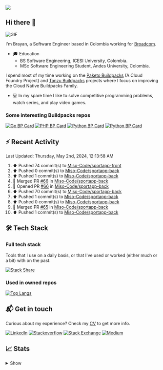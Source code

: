 ![](https://komarev.com/ghpvc/?username=brayanhenao&color=red&base=1574)

## Hi there 👋

<img alt="GIF" src="https://i.pinimg.com/originals/e4/26/70/e426702edf874b181aced1e2fa5c6cde.gif" />  


I'm Brayan, a Software Engineer based in Colombia working for [Broadcom](https://www.broadcom.com/).

- 🎓 Education
  - BS Software Engineering, ICESI University, Colombia.
  - MSc Software Engineering Student, Andes University, Colombia.

I spend most of my time working on the [Paketo Buildpacks](https://paketo.io/) (A Cloud Foundry Project)
and [Tanzu Buildpacks](https://tanzu.vmware.com/components/buildpacks) projects where I focus on improving the Cloud
Native Buildpacks Family.

- 💻 In my spare time I like to solve competitive programming problems, watch series, and play video games.

### Some interesting Buildpacks repos

[![Go BP Card](https://github-readme-stats.vercel.app/api/pin/?username=paketo-buildpacks&repo=go&show_owner=true)](https://github.com/paketo-buildpacks/go)
[![PHP BP Card](https://github-readme-stats.vercel.app/api/pin/?username=paketo-buildpacks&repo=php&show_owner=true)](https://github.com/paketo-buildpacks/php)
[![Python BP Card](https://github-readme-stats.vercel.app/api/pin/?username=cloudfoundry&repo=python-buildpack&show_owner=true)](https://github.com/cloudfoundry/python-buildpack)
[![Python BP Card](https://github-readme-stats.vercel.app/api/pin/?username=cloudfoundry&repo=nodejs-buildpack&show_owner=true)](https://github.com/cloudfoundry/nodejs-buildpack)

## ⚡️ Recent Activity

<!--RECENT_ACTIVITY:last_update-->
Last Updated: Thursday, May 2nd, 2024, 12:13:58 AM
<!--RECENT_ACTIVITY:last_update_end-->

<!--RECENT_ACTIVITY:start-->
1. ⬆️ Pushed 74 commit(s) to [Miso-Code/sportapp-front](https://github.com/Miso-Code/sportapp-front)<br>
2. ⬆️ Pushed 0 commit(s) to [Miso-Code/sportapp-back](https://github.com/Miso-Code/sportapp-back)<br>
3. ⬆️ Pushed 1 commit(s) to [Miso-Code/sportapp-back](https://github.com/Miso-Code/sportapp-back)<br>
4. 🎉 Merged PR [#66](https://github.com/Miso-Code/sportapp-back/pull/66) in [Miso-Code/sportapp-back](https://github.com/Miso-Code/sportapp-back)<br>
5. 💪 Opened PR [#66](https://github.com/Miso-Code/sportapp-back/pull/66) in [Miso-Code/sportapp-back](https://github.com/Miso-Code/sportapp-back)<br>
6. ⬆️ Pushed 70 commit(s) to [Miso-Code/sportapp-back](https://github.com/Miso-Code/sportapp-back)<br>
7. ⬆️ Pushed 1 commit(s) to [Miso-Code/sportapp-back](https://github.com/Miso-Code/sportapp-back)<br>
8. ⬆️ Pushed 0 commit(s) to [Miso-Code/sportapp-back](https://github.com/Miso-Code/sportapp-back)<br>
9. 🎉 Merged PR [#65](https://github.com/Miso-Code/sportapp-back/pull/65) in [Miso-Code/sportapp-back](https://github.com/Miso-Code/sportapp-back)<br>
10. ⬆️ Pushed 1 commit(s) to [Miso-Code/sportapp-back](https://github.com/Miso-Code/sportapp-back)<br>
<!--RECENT_ACTIVITY:end-->

## 🛠 Tech Stack

### Full tech stack

Tools that I use on a daily basis, or that I've used or worked (either much or a bit) with on the past.

[![Stack Share](https://img.shields.io/badge/Stack%20Share-0690FA.svg?&style=for-the-badge&logo=stackshare&logoColor=white)](https://stackshare.io/bhenao6/mystack)

### Used in owned repos

[![Top Langs](https://github-readme-stats.vercel.app/api/top-langs/?username=brayanhenao&layout=compact&langs_count=10)](https://github.com/anuraghazra/github-readme-stats)

## 📬 Get in touch

Curious about my experience? Check my [CV](resources/Brayan%20Henao%20CV.pdf) to get more info.

[![LinkedIn](https://img.shields.io/badge/linkedin-%230077B5.svg?&style=for-the-badge&logo=linkedin&logoColor=white)](https://www.linkedin.com/in/bhenao6/)
[![Stackoverflow](https://img.shields.io/badge/-F58025.svg?&style=for-the-badge&logo=stackoverflow&logoColor=white)](https://stackoverflow.com/users/5371842/brayan-henao)
[![Stack Exchange](https://img.shields.io/badge/-1E5397.svg?&style=for-the-badge&logo=stackexchange)](https://stackexchange.com/users/7008058/brayan-henao)
[![Medium](https://img.shields.io/badge/medium-%2312100E.svg?&style=for-the-badge&logo=medium&logoColor=white)](https://medium.com/@bhenao6)

## 📈 Stats

<details>
  <summary>Show</summary>

[![Brayan's github stats](https://github-readme-stats.vercel.app/api?username=brayanhenao&count_private=true&show_icons=true&theme=vue-dark)](https://github.com/anuraghazra/github-readme-stats)

<!--START_SECTION:waka-->
![Code Time](http://img.shields.io/badge/Code%20Time-413%20hrs%2055%20mins-blue)

![Lines of code](https://img.shields.io/badge/From%20Hello%20World%20I%27ve%20Written-350%20Thousand%20lines%20of%20code-blue)

**🐱 My GitHub Data** 

> 🏆 19 Contributions in the Year 2023
 > 
> 📦 356.5 kB Used in GitHub's Storage 
 > 
> 💼 Opted to Hire
 > 
> 📜 71 Public Repositories 
 > 
> 🔑 20 Private Repositories  
 > 
**I Mostly Code in Java** 

```text
Java                     14 repos            ██████░░░░░░░░░░░░░░░░░░░   25.93% 
Go                       10 repos            ████░░░░░░░░░░░░░░░░░░░░░   18.52% 
JavaScript               8 repos             ███░░░░░░░░░░░░░░░░░░░░░░   14.81% 
TypeScript               7 repos             ███░░░░░░░░░░░░░░░░░░░░░░   12.96% 
HTML                     5 repos             ██░░░░░░░░░░░░░░░░░░░░░░░   9.26%

```



 Last Updated on 03/01/2023 02:11:29 UTC
<!--END_SECTION:waka-->
</details>
